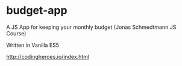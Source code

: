 # budget-app
A JS App for keeping your monthly budget (Jonas Schmedtmann JS Course)

Written in Vanilla ES5

http://codingheroes.io/index.html